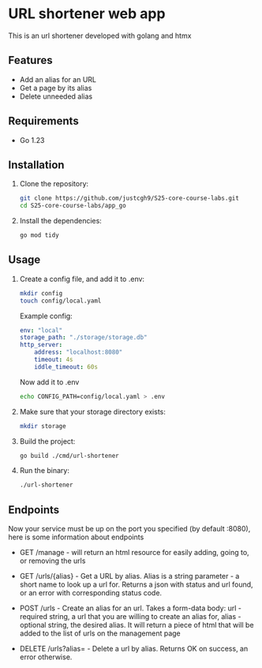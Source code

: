 # URL shortener web app

This is an url shortener developed with golang and htmx

## Features

- Add an alias for an URL
- Get a page by its alias
- Delete unneeded alias

## Requirements

- Go 1.23

## Installation

1. Clone the repository:

    ```bash
    git clone https://github.com/justcgh9/S25-core-course-labs.git
    cd S25-core-course-labs/app_go
    ```

2. Install the dependencies:

    ```bash
    go mod tidy
    ```

## Usage

1. Create a config file, and add it to .env:

    ```bash
    mkdir config
    touch config/local.yaml
    ```

    Example config:

    ```yaml
    env: "local"
    storage_path: "./storage/storage.db"
    http_server:
        address: "localhost:8080"
        timeout: 4s
        iddle_timeout: 60s
    ```

    Now add it to .env

    ```bash
    echo CONFIG_PATH=config/local.yaml > .env
    ```

2. Make sure that your storage directory exists:

    ```bash
    mkdir storage
    ```

3. Build the project:

    ```bash
    go build ./cmd/url-shortener
    ```

4. Run the binary:

    ```bash
    ./url-shortener
    ```

## Endpoints

Now your service must be up on the port you specified (by default :8080), here is some information about endpoints

- GET /manage - will return an html resource for easily adding, going to, or removing the urls

- GET /urls/{alias} - Get a URL by alias. Alias is a string parameter - a short name to look up a url for. Returns a json with status and url found, or an error with corresponding status code.

- POST /urls - Create an alias for an url. Takes a form-data body: url - required string, a url that you are willing to create an alias for, alias - optional string, the desired alias. It will return a piece of html that will be added to the list of urls on the management page

- DELETE /urls?alias= - Delete a url by alias. Returns OK on success, an error otherwise.
